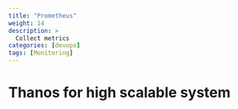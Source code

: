 ```yaml
---
title: "Prometheus"
weight: 14
description: >
  Collect metrics 
categories: [devops]
tags: [Monitoring]
---
```


# Thanos for high scalable system